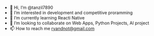 - 👋 Hi, I’m @tanzil7890
- 👀 I’m interested in development and competitive proramming
- 🌱 I’m currently learning Reacti Native
- 💞️ I’m looking to collaborate on Web Apps, Python Projects, AI project
- 📫 How to reach me ryandnot@gmail.com

<!---
tanzil7890/tanzil7890 is a ✨ special ✨ repository because its `README.md` (this file) appears on your GitHub profile.
You can click the Preview link to take a look at your changes.
--->

